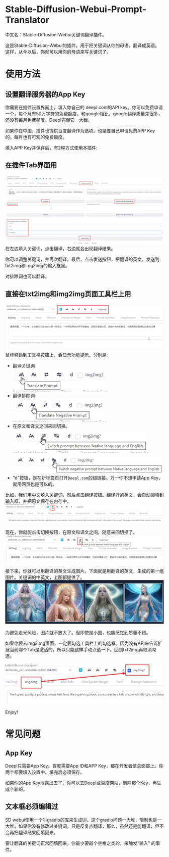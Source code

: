 # Stable-Diffusion-Webui-Prompt-Translator
中文名：Stable-Diffusion-Webui关键词翻译插件。

这是Stable-Diffusion-Webui的插件。用于把关键词从你的母语，翻译成英语。这样，从今以后，你就可以用你的母语来写关键词了。

# 使用方法
## 设置翻译服务器的App Key
你需要在插件设置界面上，填入你自己的 deepl.com的API key。你可以免费申请一个，每个月有50万字符的免费额度。和google相比，google翻译质量差很多，还没有每月免费额度。Deepl完爆它一大截。 

如果你在中国，插件也提供百度翻译作为选项。也是要自己申请免费APP Key的。每月也有可观的免费额度。 

填入APP Key并保存后，有2种方式使用本插件:

## 在插件Tab界面用
![extension_tab](img/extension_tab.jpg)
在左边填入关键词，点击翻译，右边就会出现翻译结果。

你可以调整关键词，并再次翻译。最后，点击发送按钮，把翻译的英文，发送到txt2img和img2img的输入框里。

对排除词也可以翻译。  

## 直接在txt2img和img2img页面工具栏上用  
![toolbar](img/toolbar.jpg)
鼠标移动到工具栏按钮上，会显示功能提示。分别是:
* 翻译关键词  
![](img/button01.jpg)  
* 翻译排除词  
![](img/button02.jpg)  
* 在原文和译文之间来回切换。  
![](img/button03.jpg)  
![](img/button04.jpg)  
* "d"按钮，是在新标签页打开`Deepl.com`的超链接。万一你不想申请App Key，就用网页也是可以的。

比如，我们用中文填入关键词，然后点击翻译按钮。翻译好的英文，会自动回填到输入框，并把原文保存在内存中。  
![](img/txt2img01.jpg)  

现在，你就能点击切换按钮，在原文和译文之间，随意来回切换了。  
![](img/txt2img02.jpg)  

接下来，你就可以用翻译的英文生成图片。下面就是用翻译的英文，生成的第一组图片。关键词的中英文，上图都提供了。  
![](img/generated_demo.jpg)  

为避免走光风险，图片就不放大了。但即使是小图，也能感觉到质量不错。

如果你要去img2img页面，一定要勾选工具栏上的勾选框。因为没有API来告诉扩展当前哪个Tab是激活的，所以只能这样手动点选一下。回到txt2img再取消勾选。

![](img/img2img.jpg)  

Enjoy!  

# 常见问题
## App Key
Deepl只需要App Key。百度需要App ID和APP Key，都在开发者信息面部上。你两个都要填入设置中。填完后必须保存。  

如果你的App Key泄露出去了，你可以去Deepl或百度网站，删除那个Key，再生成个新的。   

## 文本框必须编辑过
SD webui使用一个叫gradio的库来生成UI。这个gradio问题一大堆，限制也是一大堆。如果你没有修改过关键词，只是反复点翻译，那么，虽然还是能翻译，但不会再把翻译结果回填回来。 

要让翻译的关键词正常回填回来，你最少要敲个空格之类的，来触发“输入” 的事件。

